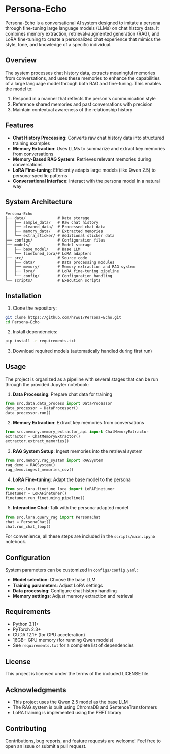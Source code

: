 # Persona-Echo

Persona-Echo is a conversational AI system designed to imitate a persona through fine-tuning large language models (LLMs) on chat history data. It combines memory extraction, retrieval-augmented generation (RAG), and LoRA fine-tuning to create a personalized chat experience that mimics the style, tone, and knowledge of a specific individual.

## Overview

The system processes chat history data, extracts meaningful memories from conversations, and uses these memories to enhance the capabilities of a large language model through both RAG and fine-tuning. This enables the model to:

1. Respond in a manner that reflects the person's communication style
2. Reference shared memories and past conversations with precision
3. Maintain contextual awareness of the relationship history

## Features

- **Chat History Processing**: Converts raw chat history data into structured training examples
- **Memory Extraction**: Uses LLMs to summarize and extract key memories from conversations
- **Memory-Based RAG System**: Retrieves relevant memories during conversations
- **LoRA Fine-tuning**: Efficiently adapts large models (like Qwen 2.5) to persona-specific patterns
- **Conversational Interface**: Interact with the persona model in a natural way

## System Architecture

```
Persona-Echo
├── data/              # Data storage
│   ├── sample_data/   # Raw chat history
│   ├── cleaned_data/  # Processed chat data
│   ├── memory_data/   # Extracted memories
│   └── extra_sticker/ # Additional sticker data
├── configs/           # Configuration files
├── models/            # Model storage
│   ├── base_model/    # Base LLM
│   └── finetuned_lora/# LoRA adapters
├── src/               # Source code
│   ├── data/          # Data processing modules
│   ├── memory/        # Memory extraction and RAG system
│   ├── lora/          # LoRA fine-tuning pipeline
│   └── config/        # Configuration handling
└── scripts/           # Execution scripts
```

## Installation

1. Clone the repository:
```bash
git clone https://github.com/hrwu1/Persona-Echo.git
cd Persona-Echo
```

2. Install dependencies:
```bash
pip install -r requirements.txt
```

3. Download required models (automatically handled during first run)

## Usage

The project is organized as a pipeline with several stages that can be run through the provided Jupyter notebook:

1. **Data Processing**: Prepare chat data for training
```python
from src.data.data_process import DataProcessor
data_processor = DataProcessor()
data_processor.run()
```

2. **Memory Extraction**: Extract key memories from conversations
```python
from src.memory.memory_extractor_api import ChatMemoryExtractor
extractor = ChatMemoryExtractor()
extractor.extract_memories()
```

3. **RAG System Setup**: Ingest memories into the retrieval system
```python
from src.memory.rag_system import RAGSystem
rag_demo = RAGSystem()
rag_demo.ingest_memories_csv()
```

4. **LoRA Fine-tuning**: Adapt the base model to the persona
```python
from src.lora.finetune_lora import LoRAFinetuner
finetuner = LoRAFinetuner()
finetuner.run_finetuning_pipeline()
```

5. **Interactive Chat**: Talk with the persona-adapted model
```python
from src.lora.query_rag import PersonaChat
chat = PersonaChat()
chat.run_chat_loop()
```

For convenience, all these steps are included in the `scripts/main.ipynb` notebook.

## Configuration

System parameters can be customized in `configs/config.yaml`:

- **Model selection**: Choose the base LLM
- **Training parameters**: Adjust LoRA settings
- **Data processing**: Configure chat history handling
- **Memory settings**: Adjust memory extraction and retrieval

## Requirements

- Python 3.11+
- PyTorch 2.3+
- CUDA 12.1+ (for GPU acceleration)
- 16GB+ GPU memory (for running Qwen models)
- See `requirements.txt` for a complete list of dependencies

## License

This project is licensed under the terms of the included LICENSE file.

## Acknowledgments

- This project uses the Qwen 2.5 model as the base LLM
- The RAG system is built using ChromaDB and SentenceTransformers
- LoRA training is implemented using the PEFT library

## Contributing

Contributions, bug reports, and feature requests are welcome! Feel free to open an issue or submit a pull request. 